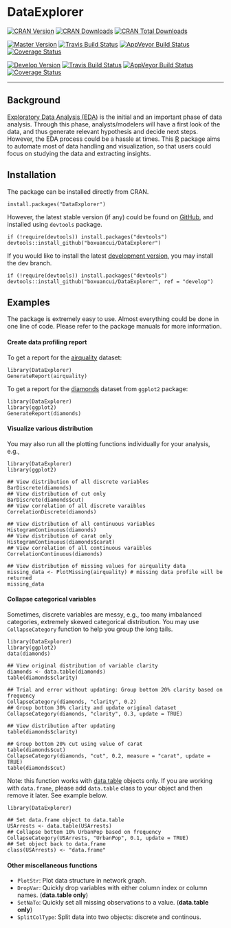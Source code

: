 # DataExplorer
[![CRAN Version](http://www.r-pkg.org/badges/version/DataExplorer)](https://cran.r-project.org/package=DataExplorer)
[![CRAN Downloads](http://cranlogs.r-pkg.org/badges/DataExplorer)](https://cran.r-project.org/package=DataExplorer)
[![CRAN Total Downloads](http://cranlogs.r-pkg.org/badges/grand-total/DataExplorer)](https://cran.r-project.org/package=DataExplorer)

[![Master Version](https://img.shields.io/badge/master-0.4.0-orange.svg)](https://github.com/boxuancui/DataExplorer/tree/master)
[![Travis Build Status](https://travis-ci.org/boxuancui/DataExplorer.svg?branch=master)](https://travis-ci.org/boxuancui/DataExplorer/branches)
[![AppVeyor Build Status](https://ci.appveyor.com/api/projects/status/github/boxuancui/DataExplorer?branch=master&svg=true)](https://ci.appveyor.com/project/boxuancui/DataExplorer)
[![Coverage Status](https://img.shields.io/codecov/c/github/boxuancui/DataExplorer/master.svg)](https://codecov.io/gh/boxuancui/DataExplorer/branch/master)

[![Develop Version](https://img.shields.io/badge/develop-0.4.0.9000-orange.svg)](https://github.com/boxuancui/DataExplorer/tree/develop)
[![Travis Build Status](https://travis-ci.org/boxuancui/DataExplorer.svg?branch=develop)](https://travis-ci.org/boxuancui/DataExplorer/branches)
[![AppVeyor Build Status](https://ci.appveyor.com/api/projects/status/github/boxuancui/DataExplorer?branch=develop&svg=true)](https://ci.appveyor.com/project/boxuancui/DataExplorer)
[![Coverage Status](https://img.shields.io/codecov/c/github/boxuancui/DataExplorer/develop.svg)](https://codecov.io/gh/boxuancui/DataExplorer/branch/develop)

---

## Background
[Exploratory Data Analysis (EDA)](https://en.wikipedia.org/wiki/Exploratory_data_analysis) is the initial and an important phase of data analysis. Through this phase, analysts/modelers will have a first look of the data, and thus generate relevant hypothesis and decide next steps. However, the EDA process could be a hassle at times. This [R](https://cran.r-project.org/) package aims to automate most of data handling and visualization, so that users could focus on studying the data and extracting insights.

## Installation
The package can be installed directly from CRAN.

    install.packages("DataExplorer")

However, the latest stable version (if any) could be found on [GitHub](https://github.com/boxuancui/DataExplorer), and installed using `devtools` package.

    if (!require(devtools)) install.packages("devtools")
    devtools::install_github("boxuancui/DataExplorer")

If you would like to install the latest [development version](https://github.com/boxuancui/DataExplorer/tree/develop), you may install the dev branch.

    if (!require(devtools)) install.packages("devtools")
    devtools::install_github("boxuancui/DataExplorer", ref = "develop")

## Examples
The package is extremely easy to use. Almost everything could be done in one line of code. Please refer to the package manuals for more information.

#### Create data profiling report
To get a report for the [airquality](https://stat.ethz.ch/R-manual/R-devel/library/datasets/html/airquality.html) dataset:

    library(DataExplorer)
    GenerateReport(airquality)

To get a report for the [diamonds](http://docs.ggplot2.org/0.9.3.1/diamonds.html) dataset from `ggplot2` package:

    library(DataExplorer)
    library(ggplot2)
    GenerateReport(diamonds)

#### Visualize various distribution
You may also run all the plotting functions individually for your analysis, e.g.,

    library(DataExplorer)
    library(ggplot2)
    
    ## View distribution of all discrete variables
    BarDiscrete(diamonds)
    ## View distribution of cut only
    BarDiscrete(diamonds$cut)
    ## View correlation of all discrete varaibles
    CorrelationDiscrete(diamonds)
    
    ## View distribution of all continuous variables
    HistogramContinuous(diamonds)
    ## View distribution of carat only
    HistogramContinuous(diamonds$carat)
    ## View correlation of all continuous varaibles
    CorrelationContinuous(diamonds)
    
    ## View distribution of missing values for airquality data
    missing_data <- PlotMissing(airquality) # missing data profile will be returned
    missing_data

#### Collapse categorical variables
Sometimes, discrete variables are messy, e.g., too many imbalanced categories, extremely skewed categorical distribution. You may use `CollapseCategory` function to help you group the long tails.

    library(DataExplorer)
    library(ggplot2)
    data(diamonds)
    
    ## View original distribution of variable clarity
    diamonds <- data.table(diamonds)
    table(diamonds$clarity)
    
    ## Trial and error without updating: Group bottom 20% clarity based on frequency
    CollapseCategory(diamonds, "clarity", 0.2)
    ## Group bottom 30% clarity and update original dataset
    CollapseCategory(diamonds, "clarity", 0.3, update = TRUE)
    
    ## View distribution after updating
    table(diamonds$clarity)
    
    ## Group bottom 20% cut using value of carat
    table(diamonds$cut)
    CollapseCategory(diamonds, "cut", 0.2, measure = "carat", update = TRUE)
    table(diamonds$cut)

Note: this function works with [data.table](https://cran.r-project.org/package=data.table) objects only. If you are working with `data.frame`, please add `data.table` class to your object and then remove it later. See example below.

    library(DataExplorer)
    
    ## Set data.frame object to data.table
    USArrests <- data.table(USArrests)
    ## Collapse bottom 10% UrbanPop based on frequency
    CollapseCategory(USArrests, "UrbanPop", 0.1, update = TRUE)
    ## Set object back to data.frame
    class(USArrests) <- "data.frame"

#### Other miscellaneous functions
* `PlotStr`: Plot data structure in network graph.
* `DropVar`: Quickly drop variables with either column index or column names. (**data.table only**)
* `SetNaTo`: Quickly set all missing observations to a value. (**data.table only**)
* `SplitColType`: Split data into two objects: discrete and continous.
